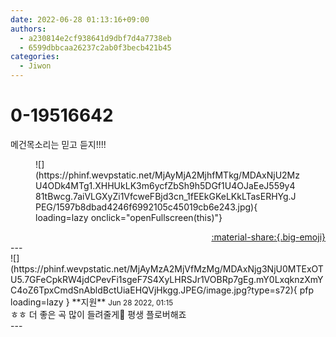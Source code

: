 ```yaml
---
date: 2022-06-28 01:13:16+09:00
authors:
  - a230814e2cf938641d9dbf7d4a7738eb
  - 6599dbbcaa26237c2ab0f3becb421b45
categories:
  - Jiwon
---
```


# 0-19516642

<div class="post-container" markdown="1">
<div class="content-container md-sidebar__scrollwrap" markdown="1">

메건목소리는 믿고 듣지!!!!
<figure markdown="1">
![](https://phinf.wevpstatic.net/MjAyMjA2MjhfMTkg/MDAxNjU2MzU4ODk4MTg1.XHHUkLK3m6ycfZbSh9h5DGf1U4OJaEeJ559y481tBwcg.7aiVLGXyZi1VfcweFBjd3cn_1fEEkGKeLKkLTasERHYg.JPEG/1597b8dbad4246f6992105c45019cb6e243.jpg){ loading=lazy onclick="openFullscreen(this)"}
</figure>


</div>
</div>

<div style="text-align: right;" markdown="1">
<a href="https://weverse.io/fromis9/fanpost/0-19516642" style="text-align: right;">:material-share:{.big-emoji}</a>
</div>
---

<div class="comments-container md-sidebar__scrollwrap" markdown="1">
<div class="comment" markdown="1">
<div class='id-container' markdown="1">
![](https://phinf.wevpstatic.net/MjAyMzA2MjVfMzMg/MDAxNjg3NjU0MTExOTU5.7GFeCpkRW4jdCPevFi1sgeF7S4XyLHRSJr1VOBRp7gEg.mY0LxqknzXmYC4oZ6TpxCmdSnAbldBctUiaEHQVjHkgg.JPEG/image.jpg?type=s72){ pfp loading=lazy }
**<span class="artist">지원</span>** <small>Jun 28 2022, 01:15</small><br>
</div>
<div class='comment-body' markdown="1">
ㅎㅎ 더 좋은 곡 많이 들려줄게💙 평생 플로버해죠
</div>
</div>
</div>
---
